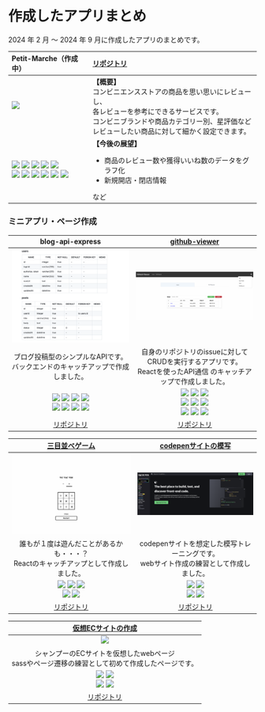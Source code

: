 # 作成したアプリまとめ

2024 年 2 月 ～ 2024 年 9 月に作成したアプリのまとめです。

| Petit-Marche（作成中） | <a href="https://github.com/tatsuya1981/Petit-Marche" target="_blank" >リポジトリ</a> |
| :-- | :-- |
| <img src="./img/petitmarche.png" width="450px" /> | **【概要】** <br />コンビニエンスストアの商品を思い思いにレビューし、<br/>各レビューを参考にできるサービスです。<br/>コンビニブランドや商品カテゴリー別、星評価など<br/>レビューしたい商品に対して細かく設定できます。<br/> |
| <img src="https://img.shields.io/badge/-Docker-1488C6.svg?logo=docker&style=plastic"> <img src="https://img.shields.io/badge/-Vercel-000000.svg?logo=vercel&style=plastic"> <img src="https://img.shields.io/badge/-Next.js%2014-000000.svg?logo=next.js&style=plastic"> <img src="https://img.shields.io/badge/-Typescript-007ACC.svg?logo=typescript&style=plastic"> <img src="https://img.shields.io/badge/-Sass-CC6699.svg?logo=sass&style=plastic"> <br/> <img src="https://img.shields.io/badge/-Node.js-339933.svg?logo=node.js&style=plastic"> <img src="https://img.shields.io/badge/-Express-063A54.svg?logo=Express&style=plastic"> <img src="https://img.shields.io/badge/-Postgresql-336791.svg?logo=postgresql&style=plastic"> <img src="https://img.shields.io/badge/-Prisma-484A7A.svg?logo=prisma&style=plastic"> <img src="https://img.shields.io/badge/-Eslint-4B32C3.svg?logo=eslint&style=plastic"> <img src="https://img.shields.io/badge/-Prettier-F7B93E.svg?logo=prettier&style=plastic"> <br/> | **【今後の展望】** <br /><ul><li>商品のレビュー数や獲得いいね数のデータをグラフ化</li><li>新規開店・閉店情報</li></ul>など |

### ミニアプリ・ページ作成

| blog-api-express | <a href="https://github-viewer-2024.netlify.app" target="_blank" >github-viewer</a> |
| :--: | :--: |
| <img src="./img/blogapi.png" width="500px" /> | <img src="./img/githubviewer.png" width="500px" /> |
| ブログ投稿型のシンプルなAPIです。<br/>バックエンドのキャッチアップで作成しました。<br/> | 自身のリポジトリのissueに対して<br/>CRUDを実行するアプリです。<br />Reactを使ったAPI通信 のキャッチアップで作成しました。<br/>|
| <img src="https://img.shields.io/badge/-Docker-1488C6.svg?logo=docker&style=plastic"> <img src="https://img.shields.io/badge/-Typescript-007ACC.svg?logo=typescript&style=plastic"> <img src="https://img.shields.io/badge/-Node.js-339933.svg?logo=node.js&style=plastic"> <img src="https://img.shields.io/badge/-Express-063A54.svg?logo=Express&style=plastic"> <br/> <img src="https://img.shields.io/badge/-Mysql-4479A1.svg?logo=mysql&style=plastic"> <img src="https://img.shields.io/badge/-Sequerize-89C967.svg?logo=&style=plastic"> <img src="https://img.shields.io/badge/-Eslint-4B32C3.svg?logo=eslint&style=plastic"> <img src="https://img.shields.io/badge/-Prettier-F7B93E.svg?logo=prettier&style=plastic"> | <img src="https://img.shields.io/badge/-React-61DAFB.svg?logo=react&style=plastic"> <img src="https://img.shields.io/badge/-React%20Router-61DAFB.svg?logo=react&style=plastic"> <img src="https://img.shields.io/badge/-Redux-764ABC.svg?logo=redux&style=plastic"> <br/> <img src="https://img.shields.io/badge/-Atomic%20Design-66595C.svg?logo=atom&style=plastic"> <img src="https://img.shields.io/badge/-axios-EE0000.svg?logo=&style=plastic"> <img src="https://img.shields.io/badge/-Netlify-00C7B7.svg?logo=netlify&style=plastic"> <br/> <img src="https://img.shields.io/badge/-styled%20components-FFCE0A.svg?logo=&style=plastic"> <img src="https://img.shields.io/badge/-Eslint-4B32C3.svg?logo=eslint&style=plastic"> <img src="https://img.shields.io/badge/-Prettier-F7B93E.svg?logo=prettier&style=plastic"> |
| <a href="https://github.com/tatsuya1981/blog-api-express" target="_blank">リポジトリ</a>| <a href="https://github.com/tatsuya1981/github-viewer" target="_blank">リポジトリ</a>|

| <a href="https://tatsuya1981.github.io/react-tic-tac-toe/" target="_blank">三目並べゲーム</a> | <a href="https://tatsuya1981.github.io/ws-0100-codepen-copy/" target="_blank">codepenサイトの模写</a> |
| :--: | :--: |
| <img src="./img/game.png" width="500px" />  | <img src="./img/codepen.png" width="500px" /> |
| 誰もが１度は遊んだことがあるかも・・・？<br/>Reactのキャッチアップとして作成しました。<br/> | codepenサイトを想定した模写トレーニングです。<br/>webサイト作成の練習として作成しました。<br/>|
| <img src="https://img.shields.io/badge/-React-61DAFB.svg?logo=react&style=plastic"> <img src="https://img.shields.io/badge/-styled%20components-FFCE0A.svg?logo=&style=plastic"> <img src="https://img.shields.io/badge/-Github%20pages-181717.svg?logo=github&style=plastic"> <br/> <img src="https://img.shields.io/badge/-Prettier-F7B93E.svg?logo=prettier&style=plastic"> <img src="https://img.shields.io/badge/-Html5-E34F26.svg?logo=html5&style=plastic"> |<img src="https://img.shields.io/badge/-Github%20pages-181717.svg?logo=github&style=plastic"> <img src="https://img.shields.io/badge/-Sass-CC6699.svg?logo=sass&style=plastic"> <br/> <img src="https://img.shields.io/badge/-Prettier-F7B93E.svg?logo=prettier&style=plastic"> <img src="https://img.shields.io/badge/-Html5-E34F26.svg?logo=html5&style=plastic"> |
| <a href="https://github.com/tatsuya1981/react-tic-tac-toe" target="_blank">リポジトリ</a>| <a href="https://github.com/tatsuya1981/ws-0100-codepen-copy" target="_blank">リポジトリ</a>|

| <a href="https://tatsuya1981.github.io/EC_site_shampoo/" target="_blank">仮想ECサイトの作成</a> | 
| :--: | 
| <img src="./img/shampooEC.png" width="500px" /> |
| シャンプーのECサイトを仮想したwebページ<br/>sassやページ遷移の練習として初めて作成したページです。<br/>|
| <img src="https://img.shields.io/badge/-Github%20pages-181717.svg?logo=github&style=plastic"> <img src="https://img.shields.io/badge/-Sass-CC6699.svg?logo=sass&style=plastic"> <br/> <img src="https://img.shields.io/badge/-Prettier-F7B93E.svg?logo=prettier&style=plastic"> <img src="https://img.shields.io/badge/-Html5-E34F26.svg?logo=html5&style=plastic">| 
| <a href="https://github.com/tatsuya1981/EC_site_shampoo" target="_blank">リポジトリ</a> | 
